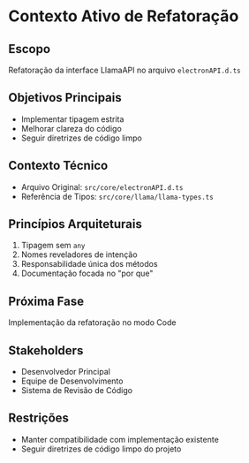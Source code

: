 # Contexto Ativo de Refatoração

## Escopo

Refatoração da interface LlamaAPI no arquivo `electronAPI.d.ts`

## Objetivos Principais

- Implementar tipagem estrita
- Melhorar clareza do código
- Seguir diretrizes de código limpo

## Contexto Técnico

- Arquivo Original: `src/core/electronAPI.d.ts`
- Referência de Tipos: `src/core/llama/llama-types.ts`

## Princípios Arquiteturais

1. Tipagem sem `any`
2. Nomes reveladores de intenção
3. Responsabilidade única dos métodos
4. Documentação focada no "por que"

## Próxima Fase

Implementação da refatoração no modo Code

## Stakeholders

- Desenvolvedor Principal
- Equipe de Desenvolvimento
- Sistema de Revisão de Código

## Restrições

- Manter compatibilidade com implementação existente
- Seguir diretrizes de código limpo do projeto
